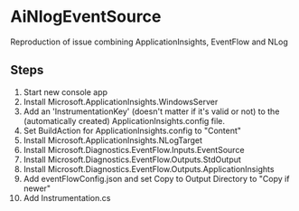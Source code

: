 # AiNlogEventSource
Reproduction of issue combining ApplicationInsights, EventFlow and NLog

## Steps

1. Start new console app
1. Install Microsoft.ApplicationInsights.WindowsServer
1. Add an 'InstrumentationKey' (doesn't matter if it's valid or not) to the (automatically created) ApplicationInsights.config file.
1. Set BuildAction for ApplicationInsights.config to "Content"
1. Install Microsoft.ApplicationInsights.NLogTarget
1. Install Microsoft.Diagnostics.EventFlow.Inputs.EventSource
1. Install Microsoft.Diagnostics.EventFlow.Outputs.StdOutput
1. Install Microsoft.Diagnostics.EventFlow.Outputs.ApplicationInsights
1. Add eventFlowConfig.json and set Copy to Output Directory to "Copy if newer"
1. Add Instrumentation.cs